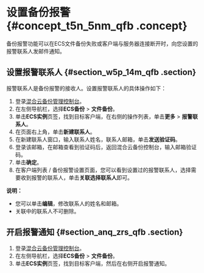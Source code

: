 # 设置备份报警 {#concept_t5n_5nm_qfb .concept}

备份报警功能可以在ECS文件备份失败或客户端与服务器连接断开时，向您设置的报警联系人发邮件通知。

## 设置报警联系人 {#section_w5p_14m_qfb .section}

报警联系人是备份报警的接收人。设置报警联系人的具体操作如下：

1.  登录[混合云备份管理控制台](https://hbr.console.aliyun.com)。
2.  在左侧导航栏，选择**ECS备份** \> **文件备份**。
3.  单击**ECS实例**页签，找到目标客户端，在右侧的操作列表，单击**更多** \> **报警联系人**。
4.  在页面右上角，单击**新建联系人**。
5.  在新建联系人窗口，输入联系人姓名，联系人邮箱，单击**发送验证码**。
6.  登录该邮箱，在邮箱查看到验证码后，返回混合云备份控制台，输入邮箱验证码。
7.  单击**确定**。
8.  在客户端列表 / 备份报警设置页面，您可以看到设置过的报警联系人，选择需要收到报警的联系人，单击**关联选择联系人**即可。

**说明：** 

-   您可以单击**编辑**，修改联系人的姓名和邮箱。
-   关联中的联系人不可删除。

## 开启报警通知 {#section_anq_zrs_qfb .section}

1.  登录[混合云备份管理控制台](https://hbr.console.aliyun.com)。
2.  在左侧导航栏，选择**ECS备份** \> **文件备份**。
3.  单击**ECS实例**页签，找到目标客户端，然后在右侧开启报警通知。

